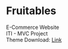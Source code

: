 # Fruitables
E-Commerce Website  
ITI - MVC Project  
Theme Download:  <a href="https://htmlcodex.com/vegetable-website-template" target="_blank">Link</a>

